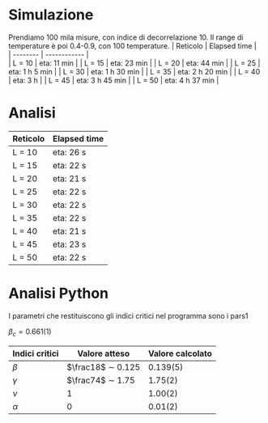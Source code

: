# Simulazione

Prendiamo 100 mila misure, con indice di decorrelazione 10. Il range di temperature è poi 0.4-0.9, con 100 temperature.
| Reticolo | Elapsed time |                 
| -------- | ------------ |    
| L = 10   | eta: 11 min |
| L = 15   | eta: 23 min |
| L = 20   | eta: 44 min |
| L = 25   | eta: 1 h 5 min |
| L = 30   | eta: 1 h 30 min |
| L = 35   | eta: 2 h 20 min |
| L = 40   | eta: 3 h |
| L = 45   | eta: 3 h 45 min |
| L = 50   | eta: 4 h 37 min |

# Analisi

| Reticolo | Elapsed time |
| -------- | ------------ |
| L = 10   | eta: 26 s    |
| L = 15   | eta: 22 s    |
| L = 20   | eta: 21 s    |
| L = 25   | eta: 22 s    |
| L = 30   | eta: 22 s    |
| L = 35   | eta: 22 s    |
| L = 40   | eta: 21 s    |
| L = 45   | eta: 23 s    |
| L = 50   | eta: 22 s    |


# Analisi Python
I parametri che restituiscono gli indici critici nel programma sono i pars1

$\beta_c = 0.661(1)$

| Indici critici | Valore atteso | Valore calcolato |
| ----------- | ----------- | ----------- |
| $\beta$      |     $\frac18$ $\sim$ 0.125  | 0.139(5) |
| $\gamma$ | $\frac74$ $\sim$ 1.75 | 1.75(2) |
| $\nu$ | 1 | 1.00(2) |
| $\alpha$ | 0 | 0.01(2) |
